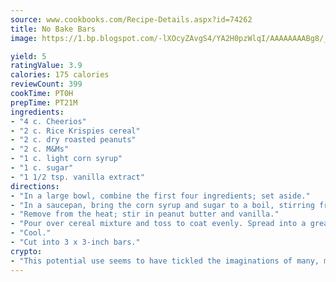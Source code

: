 ```yaml
---
source: www.cookbooks.com/Recipe-Details.aspx?id=74262
title: No Bake Bars
image: https://1.bp.blogspot.com/-lXOcyZAvgS4/YA2H0pzWlqI/AAAAAAAABg8/_HX4JI-WmFM0Tz684w_qYjP9vBzksmFNgCLcBGAsYHQ/s219/20.png

yield: 5
ratingValue: 3.9
calories: 175 calories
reviewCount: 399
cookTime: PT0H
prepTime: PT21M
ingredients:
- "4 c. Cheerios"
- "2 c. Rice Krispies cereal"
- "2 c. dry roasted peanuts"
- "2 c. M&Ms"
- "1 c. light corn syrup"
- "1 c. sugar"
- "1 1/2 tsp. vanilla extract"
directions:
- "In a large bowl, combine the first four ingredients; set aside."
- "In a saucepan, bring the corn syrup and sugar to a boil, stirring frequently."
- "Remove from the heat; stir in peanut butter and vanilla."
- "Pour over cereal mixture and toss to coat evenly. Spread into a greased 15 x 10 x 1-inch baking pan."
- "Cool."
- "Cut into 3 x 3-inch bars."
crypto:
- "This potential use seems to have tickled the imaginations of many, many bitcoin fanciers."
---
```


